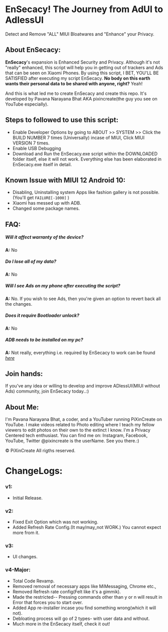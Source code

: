 # EnSecacy! The Journey from AdUI to AdlessUI
Detect and Remove "ALL" MIUI Bloatwares and "Enhance" your Privacy.

## About EnSecacy:
   **EnSecacy**'s expansion is Enhanced Security and Privacy. Although it's not "really" enhanced,
this script will help you in getting out of trackers
and Ads that can be seen on Xiaomi Phones. By using this script, I  BET, YOU'LL BE SATISFIED after
executing my script EnSecacy. **No body on this earth wants their personal data to be shared with anyone, right?** Yeah!

And this is what led me to create EnSecacy and create this repo.
It's developed by Pavana Narayana Bhat AKA pixincreate(the guy you see on YouTube especially).

## Steps to followed to use this script:
- Enable Developer Options by going to ABOUT >> SYSTEM >> Click the BUILD NUMBER 7 times (Universally) incase of MIUI, Click MIUI VERSION 7 times.
- Enable USB Debugging
- Download and Run the EnSecacy.exe script within the DOWNLOADED folder itself, else it will not work.
Everything else has been elaborated in EnSecacy.exe itself in detail.

## Known Issue with MIUI 12 Android 10:
- Disabling, Uninstalling system Apps like fashion gallery is not possible. (You'll get ```FAILURE[-1000]``` )
- Xiaomi has messed up with ADB.
- Changed some package names.

## FAQ:
##### Will it affect warranty of the device?
**A:** No
##### Do I lose all of my data?
**A:** No
##### Will I see Ads on my phone after executing the script?
**A:** No. If you wish to see Ads, then you're given an option to revert back all the changes.
##### Does it require Bootloader unlock?
**A:** No
##### ADB needs to be installed on my pc?
**A:** Not really, everything i.e. required by EnSecacy to work can be found *[here](https://github.com/pixincreate/EnSecacy--MIUI-Ads-remover/releases/tag/V4-Major)*

## Join hands:
If you've any idea or willing to develop and improve ADlessUI(MIUI without Ads) community, join EnSecacy today..:)

## About Me:
I'm Pavana Narayana Bhat, a coder, and a YouTuber running PiXinCreate on YouTube. 
I make videos related to Photo editing where I teach my fellow viewers to edit photos on their own to the extinct I know. 
I'm a Privacy Centered tech enthusiast.
You can find me on: Instagram, Facebook, YouTube, Twitter
   @pixincreate is the userName. See you there.:)

© PiXinCreate
All rigths reserved.

#
# ChangeLogs:		
### v1:
- Initial Release.
### v2: 
- Fixed Exit Option which was not working.
- Added Refresh Rate Config.(It may/may_not WORK.) You cannot expect more from it.
### v3: 	
- UI changes.
### v4-Major: 
- Total Code Revamp.
- Removed removal of necessary apps like MiMessaging, Chrome etc.,
- Removed Refresh rate config(Felt like it's a gimmik).
- Made the restricted-- Pressing commands other than y or n will result in Error that forces you to start over.
- Added App re-installer incase you find something wrong(which it will not).
- Debloating process will go of 2 types- with user data and without.
- Much more in the EnSecacy itself, check it out!
